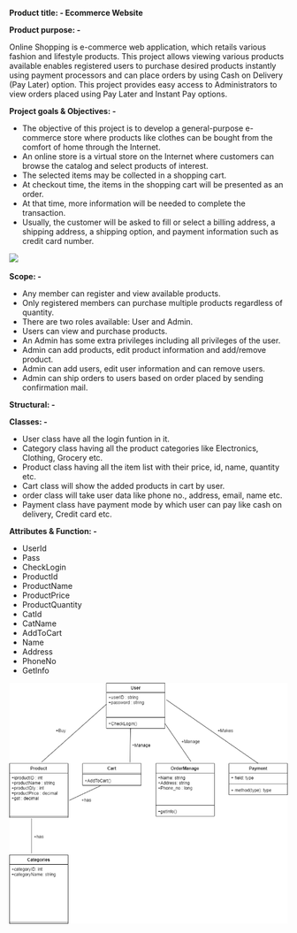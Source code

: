**Product title: - Ecommerce Website**

**Product purpose: -**

Online Shopping is e-commerce web application, which retails various fashion and lifestyle products. This project allows viewing various products available enables registered users to purchase desired products instantly using payment processors and can place orders by using Cash on Delivery (Pay Later) option. This project provides easy access to Administrators to view orders placed using Pay Later and Instant Pay options.

**Project goals &amp; Objectives: -**

- The objective of this project is to develop a general-purpose e-commerce store where products like clothes can be bought from the comfort of home through the Internet.
- An online store is a virtual store on the Internet where customers can browse the catalog and select products of interest.
- The selected items may be collected in a shopping cart.
- At checkout time, the items in the shopping cart will be presented as an order.
- At that time, more information will be needed to complete the transaction.
- Usually, the customer will be asked to fill or select a billing address, a shipping address, a shipping option, and payment information such as credit card number.

![](RackMultipart20210224-4-1f44po2_html_260e102cd646cf9e.png)

**Scope: -**

- Any member can register and view available products.
- Only registered members can purchase multiple products regardless of quantity.
- There are two roles available: User and Admin.
- Users can view and purchase products.
- An Admin has some extra privileges including all privileges of the user.
- Admin can add products, edit product information and add/remove product.
- Admin can add users, edit user information and can remove users.
- Admin can ship orders to users based on order placed by sending confirmation mail.

**Structural: -**

**Classes: -**
- User class have all the login funtion in it.
- Category class having all the product categories like Electronics, Clothing, Grocery etc.
- Product class having all the item list with their price, id, name, quantity etc.
- Cart class will show the added products in cart by user.
- order class will take user data like phone no., address, email, name etc.
- Payment class have payment mode by which user can pay like cash on delivery, Credit card etc. 

**Attributes & Function: -**
- UserId
- Pass
- CheckLogin
- ProductId
- ProductName
- ProductPrice
- ProductQuantity
- CatId
- CatName
- AddToCart
- Name
- Address
- PhoneNo
- GetInfo


![alt text](https://github.com/99003649/DemoKart/blob/main/Design/HLD/UML%20Class%20Diagram.png)

